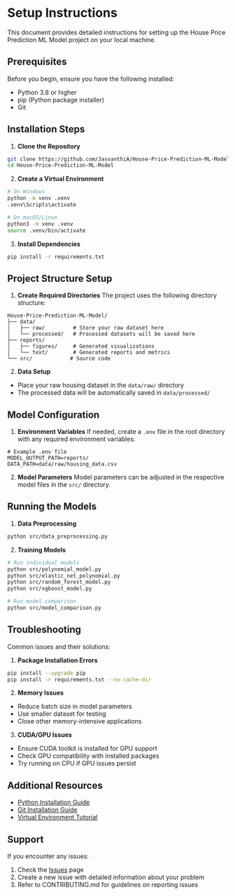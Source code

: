 # Setup Instructions

This document provides detailed instructions for setting up the House Price Prediction ML Model project on your local machine.

## Prerequisites

Before you begin, ensure you have the following installed:
- Python 3.8 or higher
- pip (Python package installer)
- Git

## Installation Steps

1. **Clone the Repository**
```bash
git clone https://github.com/JasvanthiA/House-Price-Prediction-ML-Model.git
cd House-Price-Prediction-ML-Model
```

2. **Create a Virtual Environment**
```bash
# On Windows
python -m venv .venv
.venv\Scripts\activate

# On macOS/Linux
python3 -m venv .venv
source .venv/bin/activate
```

3. **Install Dependencies**
```bash
pip install -r requirements.txt
```

## Project Structure Setup

1. **Create Required Directories**
The project uses the following directory structure:
```
House-Price-Prediction-ML-Model/
├── data/
│   ├── raw/         # Store your raw dataset here
│   └── processed/   # Processed datasets will be saved here
├── reports/
│   ├── figures/     # Generated visualizations
│   └── text/        # Generated reports and metrics
└── src/            # Source code
```

2. **Data Setup**
- Place your raw housing dataset in the `data/raw/` directory
- The processed data will be automatically saved in `data/processed/`

## Model Configuration

1. **Environment Variables**
If needed, create a `.env` file in the root directory with any required environment variables:
```
# Example .env file
MODEL_OUTPUT_PATH=reports/
DATA_PATH=data/raw/housing_data.csv
```

2. **Model Parameters**
Model parameters can be adjusted in the respective model files in the `src/` directory.

## Running the Models

1. **Data Preprocessing**
```bash
python src/data_preprocessing.py
```

2. **Training Models**
```bash
# Run individual models
python src/polynomial_model.py
python src/elastic_net_polynomial.py
python src/random_forest_model.py
python src/xgboost_model.py

# Run model comparison
python src/model_comparison.py
```

## Troubleshooting

Common issues and their solutions:

1. **Package Installation Errors**
```bash
pip install --upgrade pip
pip install -r requirements.txt --no-cache-dir
```

2. **Memory Issues**
- Reduce batch size in model parameters
- Use smaller dataset for testing
- Close other memory-intensive applications

3. **CUDA/GPU Issues**
- Ensure CUDA toolkit is installed for GPU support
- Check GPU compatibility with installed packages
- Try running on CPU if GPU issues persist

## Additional Resources

- [Python Installation Guide](https://www.python.org/downloads/)
- [Git Installation Guide](https://git-scm.com/book/en/v2/Getting-Started-Installing-Git)
- [Virtual Environment Tutorial](https://docs.python.org/3/tutorial/venv.html)

## Support

If you encounter any issues:
1. Check the [Issues](https://github.com/JasvanthiA/House-Price-Prediction-ML-Model/issues) page
2. Create a new issue with detailed information about your problem
3. Refer to CONTRIBUTING.md for guidelines on reporting issues